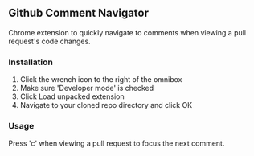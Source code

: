 ## Github Comment Navigator

Chrome extension to quickly navigate to comments when viewing a pull request's code changes.

### Installation

1) Click the wrench icon to the right of the omnibox
2) Make sure 'Developer mode' is checked
3) Click Load unpacked extension
4) Navigate to your cloned repo directory and click OK


### Usage

Press 'c' when viewing a pull request to focus the next comment.
